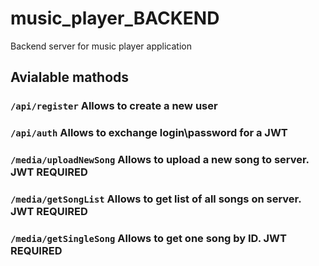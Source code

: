 # music_player_BACKEND
 Backend server for music player application


## Avialable mathods
### `` /api/register `` Allows to create a new user

### `` /api/auth `` Allows to exchange login\password for a JWT

### `` /media/uploadNewSong `` Allows to upload a new song to server. JWT REQUIRED

### `` /media/getSongList `` Allows to get list of all songs on server. JWT REQUIRED

### `` /media/getSingleSong `` Allows to get one song by ID. JWT REQUIRED

